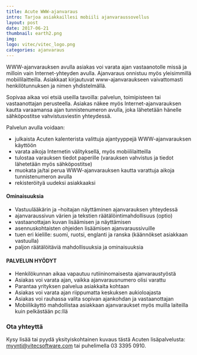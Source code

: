 ```yaml
---
title: Acute WWW-ajanvaraus
intro: Tarjoa asiakkaillesi mobiili ajanvaraussovellus
layout: post
date: 2017-06-21
thumbnail: earth2.png
img:
logo: vitec/vitec_logo.png
categories: ajanvaraus
---
```

WWW-ajanvarauksen avulla asiakas voi varata ajan vastaanotolle missä ja milloin vain Internet-yhteyden avulla. Ajanvaraus onnistuu myös yleisimmillä mobiililaitteilla. Asiakkaat kirjautuvat www-ajanvaraukseen
vaivattomasti henkilötunnuksen ja nimen yhdistelmällä.

Sopivaa aikaa voi etsiä
useilla tavoilla: palvelun, toimipisteen tai vastaanottajan perusteella. Asiakas näkee
myös Internet-ajanvarauksen kautta varaamansa ajan tunnistenumeron avulla, joka
lähetetään hänelle sähköpostitse vahvistusviestin yhteydessä.

Palvelun avulla voidaan:

- julkaista Acuten kalenterista valittuja ajantyyppejä WWW-ajanvarauksen käyttöön
- varata aikoja Internetin välityksellä, myös mobiililaitteilla
- tulostaa varauksen tiedot paperille (varauksen vahvistus ja tiedot lähetetään
myös sähköpostitse)
- muokata ja/tai perua WWW-ajanvarauksen kautta varattuja aikoja
tunnistenumeron avulla
- rekisteröityä uudeksi asiakkaaksi

#### Ominaisuuksia

- Vastuulääkärin ja –hoitajan näyttäminen ajanvarauksen yhteydessä
- ajanvaraussivun värien ja tekstien räätälöintimahdollisuus (optio)
- vastaanottajan kuvan lisäämisen ja näyttämisen
- asennuskohtaisten ohjeiden lisäämisen ajanvaraussivuille
- tuen eri kielille: suomi, ruotsi, englanti ja ranska (käännökset asiakkaan vastuulla)
- paljon räätälöitäviä mahdollisuuksia ja ominaisuuksia

#### PALVELUN HYÖDYT

- Henkilökunnan aikaa vapautuu rutiininomaisesta ajanvaraustyöstä
- Asiakas voi varata ajan, vaikka ajanvarausnumero olisi varattu
- Parantaa yrityksen palvelua asiakkaita kohtaan
- Asiakas voi varata ajan riippumatta keskuksen aukioloajasta
- Asiakas voi rauhassa valita sopivan ajankohdan ja vastaanottajan
- Mobiilikäyttö mahdollistaa asiakkaan ajanvaraukset myös muilla laiteilla kuin
pelkästään pc:llä

### Ota yhteyttä

Kysy lisää tai pyydä yksityiskohtainen kuvaus tästä Acuten lisäpalvelusta: 
[myynti@vitecsoftware.com](mailto://myynti@vitecsoftware.com) tai puhelimella 03 3395 0910.